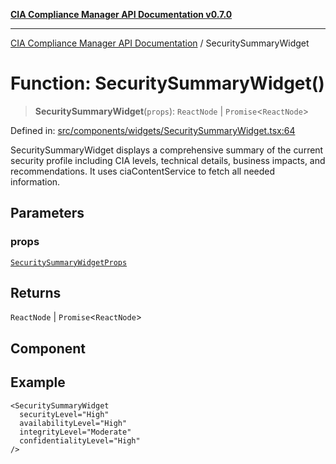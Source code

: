 [**CIA Compliance Manager API Documentation v0.7.0**](../README.md)

***

[CIA Compliance Manager API Documentation](../globals.md) / SecuritySummaryWidget

# Function: SecuritySummaryWidget()

> **SecuritySummaryWidget**(`props`): `ReactNode` \| `Promise`\<`ReactNode`\>

Defined in: [src/components/widgets/SecuritySummaryWidget.tsx:64](https://github.com/Hack23/cia-compliance-manager/blob/main/src/components/widgets/SecuritySummaryWidget.tsx#L64)

SecuritySummaryWidget displays a comprehensive summary of the current security profile
including CIA levels, technical details, business impacts, and recommendations.
It uses ciaContentService to fetch all needed information.

## Parameters

### props

[`SecuritySummaryWidgetProps`](../interfaces/SecuritySummaryWidgetProps.md)

## Returns

`ReactNode` \| `Promise`\<`ReactNode`\>

## Component

## Example

```tsx
<SecuritySummaryWidget
  securityLevel="High"
  availabilityLevel="High"
  integrityLevel="Moderate"
  confidentialityLevel="High"
/>
```
